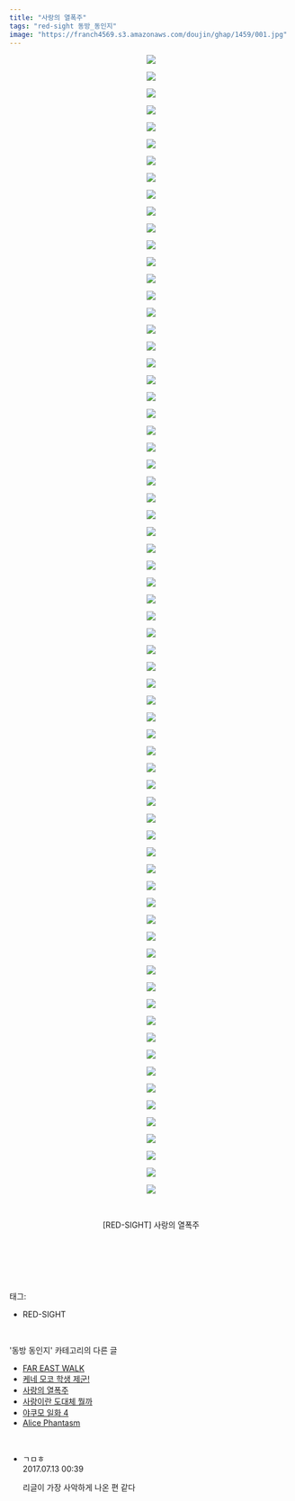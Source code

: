 ```yaml
---
title: "사랑의 열폭주"
tags: "red-sight 동방_동인지"
image: "https://franch4569.s3.amazonaws.com/doujin/ghap/1459/001.jpg"
---
```

<div class="article">
<p style="text-align: center; clear: none; float: none;"><img src="{{ site.imgserver2 }}/ghap/1459/001.jpg"/></p>
<p style="text-align: center; clear: none; float: none;"><img src="{{ site.imgserver2 }}/ghap/1459/002.jpg"/></p>
<p style="text-align: center; clear: none; float: none;"><img src="{{ site.imgserver2 }}/ghap/1459/003.jpg"/></p>
<p style="text-align: center; clear: none; float: none;"><img src="{{ site.imgserver2 }}/ghap/1459/004.jpg"/></p>
<p style="text-align: center; clear: none; float: none;"><img src="{{ site.imgserver2 }}/ghap/1459/005.jpg"/></p>
<p style="text-align: center; clear: none; float: none;"><img src="{{ site.imgserver2 }}/ghap/1459/006.jpg"/></p>
<p style="text-align: center; clear: none; float: none;"><img src="{{ site.imgserver2 }}/ghap/1459/007.jpg"/></p>
<p style="text-align: center; clear: none; float: none;"><img src="{{ site.imgserver2 }}/ghap/1459/008.jpg"/></p>
<p style="text-align: center; clear: none; float: none;"><img src="{{ site.imgserver2 }}/ghap/1459/009.jpg"/></p>
<p style="text-align: center; clear: none; float: none;"><img src="{{ site.imgserver2 }}/ghap/1459/010.jpg"/></p>
<p style="text-align: center; clear: none; float: none;"><img src="{{ site.imgserver2 }}/ghap/1459/011.jpg"/></p>
<p style="text-align: center; clear: none; float: none;"><img src="{{ site.imgserver2 }}/ghap/1459/012.jpg"/></p>
<p style="text-align: center; clear: none; float: none;"><img src="{{ site.imgserver2 }}/ghap/1459/013.jpg"/></p>
<p style="text-align: center; clear: none; float: none;"><img src="{{ site.imgserver2 }}/ghap/1459/014.jpg"/></p>
<p style="text-align: center; clear: none; float: none;"><img src="{{ site.imgserver2 }}/ghap/1459/015.jpg"/></p>
<p style="text-align: center; clear: none; float: none;"><img src="{{ site.imgserver2 }}/ghap/1459/016.jpg"/></p>
<p style="text-align: center; clear: none; float: none;"><img src="{{ site.imgserver2 }}/ghap/1459/017.jpg"/></p>
<p style="text-align: center; clear: none; float: none;"><img src="{{ site.imgserver2 }}/ghap/1459/018.jpg"/></p>
<p style="text-align: center; clear: none; float: none;"><img src="{{ site.imgserver2 }}/ghap/1459/019.jpg"/></p>
<p style="text-align: center; clear: none; float: none;"><img src="{{ site.imgserver2 }}/ghap/1459/020.jpg"/></p>
<p style="text-align: center; clear: none; float: none;"><img src="{{ site.imgserver2 }}/ghap/1459/021.jpg"/></p>
<p style="text-align: center; clear: none; float: none;"><img src="{{ site.imgserver2 }}/ghap/1459/022.jpg"/></p>
<p style="text-align: center; clear: none; float: none;"><img src="{{ site.imgserver2 }}/ghap/1459/023.jpg"/></p>
<p style="text-align: center; clear: none; float: none;"><img src="{{ site.imgserver2 }}/ghap/1459/024.jpg"/></p>
<p style="text-align: center; clear: none; float: none;"><img src="{{ site.imgserver2 }}/ghap/1459/025.jpg"/></p>
<p style="text-align: center; clear: none; float: none;"><img src="{{ site.imgserver2 }}/ghap/1459/026.jpg"/></p>
<p style="text-align: center; clear: none; float: none;"><img src="{{ site.imgserver2 }}/ghap/1459/027.jpg"/></p>
<p style="text-align: center; clear: none; float: none;"><img src="{{ site.imgserver2 }}/ghap/1459/028.jpg"/></p>
<p style="text-align: center; clear: none; float: none;"><img src="{{ site.imgserver2 }}/ghap/1459/029.jpg"/></p>
<p style="text-align: center; clear: none; float: none;"><img src="{{ site.imgserver2 }}/ghap/1459/030.jpg"/></p>
<p style="text-align: center; clear: none; float: none;"><img src="{{ site.imgserver2 }}/ghap/1459/031.jpg"/></p>
<p style="text-align: center; clear: none; float: none;"><img src="{{ site.imgserver2 }}/ghap/1459/032.jpg"/></p>
<p style="text-align: center; clear: none; float: none;"><img src="{{ site.imgserver2 }}/ghap/1459/033.jpg"/></p>
<p style="text-align: center; clear: none; float: none;"><img src="{{ site.imgserver2 }}/ghap/1459/034.jpg"/></p>
<p style="text-align: center; clear: none; float: none;"><img src="{{ site.imgserver2 }}/ghap/1459/035.jpg"/></p>
<p style="text-align: center; clear: none; float: none;"><img src="{{ site.imgserver2 }}/ghap/1459/036.jpg"/></p>
<p style="text-align: center; clear: none; float: none;"><img src="{{ site.imgserver2 }}/ghap/1459/037.jpg"/></p>
<p style="text-align: center; clear: none; float: none;"><img src="{{ site.imgserver2 }}/ghap/1459/038.jpg"/></p>
<p style="text-align: center; clear: none; float: none;"><img src="{{ site.imgserver2 }}/ghap/1459/039.jpg"/></p>
<p style="text-align: center; clear: none; float: none;"><img src="{{ site.imgserver2 }}/ghap/1459/040.jpg"/></p>
<p style="text-align: center; clear: none; float: none;"><img src="{{ site.imgserver2 }}/ghap/1459/041.jpg"/></p>
<p style="text-align: center; clear: none; float: none;"><img src="{{ site.imgserver2 }}/ghap/1459/042.jpg"/></p>
<p style="text-align: center; clear: none; float: none;"><img src="{{ site.imgserver2 }}/ghap/1459/043.jpg"/></p>
<p style="text-align: center; clear: none; float: none;"><img src="{{ site.imgserver2 }}/ghap/1459/044.jpg"/></p>
<p style="text-align: center; clear: none; float: none;"><img src="{{ site.imgserver2 }}/ghap/1459/045.jpg"/></p>
<p style="text-align: center; clear: none; float: none;"><img src="{{ site.imgserver2 }}/ghap/1459/046.jpg"/></p>
<p style="text-align: center; clear: none; float: none;"><img src="{{ site.imgserver2 }}/ghap/1459/047.jpg"/></p>
<p style="text-align: center; clear: none; float: none;"><img src="{{ site.imgserver2 }}/ghap/1459/048.jpg"/></p>
<p style="text-align: center; clear: none; float: none;"><img src="{{ site.imgserver2 }}/ghap/1459/049.jpg"/></p>
<p style="text-align: center; clear: none; float: none;"><img src="{{ site.imgserver2 }}/ghap/1459/050.jpg"/></p>
<p style="text-align: center; clear: none; float: none;"><img src="{{ site.imgserver2 }}/ghap/1459/051.jpg"/></p>
<p style="text-align: center; clear: none; float: none;"><img src="{{ site.imgserver2 }}/ghap/1459/052.jpg"/></p>
<p style="text-align: center; clear: none; float: none;"><img src="{{ site.imgserver2 }}/ghap/1459/053.jpg"/></p>
<p style="text-align: center; clear: none; float: none;"><img src="{{ site.imgserver2 }}/ghap/1459/054.jpg"/></p>
<p style="text-align: center; clear: none; float: none;"><img src="{{ site.imgserver2 }}/ghap/1459/055.jpg"/></p>
<p style="text-align: center; clear: none; float: none;"><img src="{{ site.imgserver2 }}/ghap/1459/056.jpg"/></p>
<p style="text-align: center; clear: none; float: none;"><img src="{{ site.imgserver2 }}/ghap/1459/057.jpg"/></p>
<p style="text-align: center; clear: none; float: none;"><img src="{{ site.imgserver2 }}/ghap/1459/058.jpg"/></p>
<p style="text-align: center; clear: none; float: none;"><img src="{{ site.imgserver2 }}/ghap/1459/059.jpg"/></p>
<p style="text-align: center; clear: none; float: none;"><img src="{{ site.imgserver2 }}/ghap/1459/060.jpg"/></p>
<p style="text-align: center; clear: none; float: none;"><img src="{{ site.imgserver2 }}/ghap/1459/061.jpg"/></p>
<p style="text-align: center; clear: none; float: none;"><img src="{{ site.imgserver2 }}/ghap/1459/062.jpg"/></p>
<p style="text-align: center; clear: none; float: none;"><img src="{{ site.imgserver2 }}/ghap/1459/063.jpg"/></p>
<p style="text-align: center; clear: none; float: none;"><img src="{{ site.imgserver2 }}/ghap/1459/064.jpg"/></p>
<p style="text-align: center; clear: none; float: none;"><img src="{{ site.imgserver2 }}/ghap/1459/065.jpg"/></p>
<p style="text-align: center; clear: none; float: none;"><img src="{{ site.imgserver2 }}/ghap/1459/066.jpg"/></p>
<p style="text-align: center; clear: none; float: none;"><img src="{{ site.imgserver2 }}/ghap/1459/067.jpg"/></p>
<p style="text-align: center; clear: none; float: none;"><img src="{{ site.imgserver2 }}/ghap/1459/068.jpg"/></p>
<p style="text-align: center; clear: none; float: none;"><br/></p>
<p style="text-align: center; clear: none; float: none;">[RED-SIGHT] 사랑의 열폭주</p>
<p style="text-align: center; clear: none; float: none;"><br/></p>
<p><br/></p>
</div><br/>
<div class="tagTrail">
<p>태그: </p>
<ul>
<li>RED-SIGHT</li>
</ul>
</div><br/>
<div class="another">
<p>'동방 동인지' 카테고리의 다른 글</p>
<ul>
<li><a href="/ghap_1461">FAR EAST WALK</a></li>
<li><a href="/ghap_1460">케네 모코 학생 제군!</a></li>
<li><a href="/ghap_1459">사랑의 열폭주</a></li>
<li><a href="/ghap_1458">사랑이란 도대체 뭘까</a></li>
<li><a href="/ghap_1457">야쿠모 일화 4</a></li>
<li><a href="/ghap_1456">Alice Phantasm</a></li>
</ul>
</div><br/>
<div class="cb_module cb_fluid">
<div class="cb_wrt cb_profile">
<div class="comment">
<ul>
<li class="cb_thumb_off" id="comment15034870">
<div class="cb_comment_area">
<div class="cb_info_area">
<div class="cb_section">
<span class="cb_nick_name">ㄱㅁㅎ</span>
</div>
<div class="cb_section">
<span class="cb_date">2017.07.13 00:39 </span>
</div>
</div>
<div class="cb_dsc_comment">
<p class="cb_dsc">
											리글이 가장 사악하게 나온 편 같다
										</p>
</div>
</div></li>
</ul>
</div>
</div><!-- commentList close -->
</div><br/>
